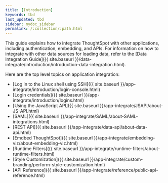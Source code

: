 ```yaml
---
title: [Introduction]
keywords: tbd
last_updated: tbd
sidebar: mydoc_sidebar
permalink: /:collection/:path.html
---
```

This guide explains how to integrate ThoughtSpot with other applications,
including authentication, embedding, and APIs. For information on how to
integrate with other data sources for loading data, refer to the
[Data Integration Guide]({{ site.baseurl }}/data-integrate/introduction/introduction-data-integration.html).

Here are the top level topics on application integration:

* [Log in to the Linux shell using SSH]({{ site.baseurl }}/app-integrate/introduction/login-console.html)
* [Login credentials]({{ site.baseurl }}/app-integrate/introduction/logins.html)
* [Using the JavaScript API]({{ site.baseurl }}/app-integrate/JSAPI/about-JS-API.html)
* [SAML]({{ site.baseurl }}/app-integrate/SAML/about-SAML-integrations.html)
* [REST API]({{ site.baseurl }}/app-integrate/data-api/about-data-api.html)
* [Emdbed ThoughtSpot]({{ site.baseurl }}/app-integrate/embedding-viz/about-embedding-viz.html)
* [Runtime Filters]({{ site.baseurl }}/app-integrate/runtime-filters/about-runtime-filters.html)
* [Style Customization]({{ site.baseurl }}/app-integrate/custom-branding/perform-style-customization.html)
* [API Reference]({{ site.baseurl }}/app-integrate/reference/public-api-reference.html)
